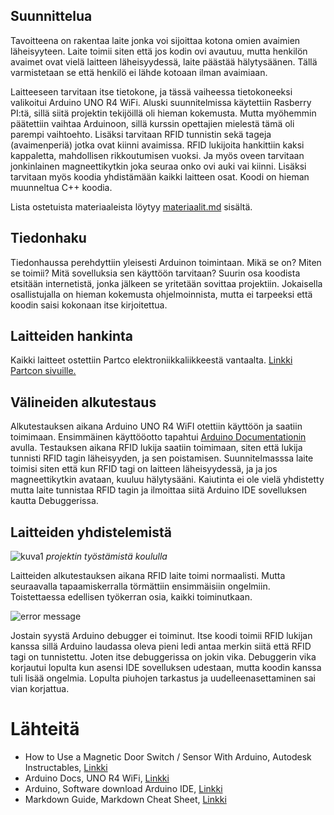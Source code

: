 
## Suunnittelua

Tavoitteena on rakentaa laite jonka voi sijoittaa kotona omien avaimien läheisyyteen. Laite toimii siten että jos kodin ovi avautuu, mutta henkilön avaimet ovat vielä laitteen läheisyydessä, laite päästää hälytysäänen. Tällä varmistetaan se että henkilö ei lähde kotoaan ilman avaimiaan. 

Laitteeseen tarvitaan itse tietokone, ja tässä vaiheessa tietokoneeksi valikoitui Arduino UNO R4 WiFi. Aluski suunnitelmissa käytettiin Rasberry PI:tä, sillä siitä projektin tekijöillä oli hieman kokemusta. Mutta myöhemmin päätettiin vaihtaa Arduinoon, sillä kurssin opettajien mielestä tämä oli parempi vaihtoehto. Lisäksi tarvitaan RFID tunnistin sekä tageja (avaimenperiä) jotka ovat kiinni avaimissa. RFID lukijoita hankittiin kaksi kappaletta, mahdollisen rikkoutumisen vuoksi. Ja myös oveen tarvitaan jonkinlainen magneettikytkin joka seuraa onko ovi auki vai kiinni. Lisäksi tarvitaan myös koodia yhdistämään kaikki laitteen osat. Koodi on hieman muunneltua C++ koodia. 

Lista ostetuista materiaaleista löytyy [materiaalit.md](https://github.com/kreatiini/DLYKH/blob/main/materiaalit.md) sisältä. 



## Tiedonhaku

Tiedonhaussa perehdyttiin yleisesti Arduinon toimintaan. Mikä se on? Miten se toimii? Mitä sovelluksia sen käyttöön tarvitaan? Suurin osa koodista etsitään internetistä, jonka jälkeen se yritetään sovittaa projektiin. Jokaisella osallistujalla on hieman kokemusta ohjelmoinnista, mutta ei tarpeeksi että koodin saisi kokonaan itse kirjoitettua.


## Laitteiden hankinta

Kaikki laitteet ostettiin  Partco elektroniikkaliikkeestä vantaalta. [Linkki Partcon sivuille.](https://www.partco.fi/fi/)


## Välineiden alkutestaus
Alkutestauksen aikana Arduino UNO R4 WiFI otettiin käyttöön ja saatiin toimimaan. Ensimmäinen käyttööotto tapahtui [Arduino Documentationin](https://docs.arduino.cc/hardware/uno-r4-wifi/?_gl=1*18rlor6*_up*MQ..*_ga*NDgzNjE1MDEzLjE3NDQ2MTY5MTY.*_ga_NEXN8H46L5*MTc0NDYxNjkxNC4xLjEuMTc0NDYxNjkyMC4wLjAuODQ0MzMyNDQ0) avulla. Testauksen aikana RFID lukija saatiin toimimaan, siten että lukija tunnisti RFID tagin läheisyyden, ja sen poistamisen. Suunnitelmasssa laite toimisi siten että kun RFID tagi on laitteen läheisyydessä, ja ja jos magneettikytkin avataan, kuuluu hälytysääni. Kaiutinta ei ole vielä yhdistetty mutta laite tunnistaa RFID tagin ja ilmoittaa siitä Arduino IDE sovelluksen kautta Debuggerissa. 

## Laitteiden yhdistelemistä

![kuva1](https://github.com/user-attachments/assets/8693061f-cf86-4335-a8bd-adc87c64afd0)
*projektin työstämistä koululla*

Laitteiden alkutestauksen aikana RFID laite toimi normaalisti. Mutta seuraavalla tapaamiskerralla törmättiin ensimmäisiin ongelmiin. Toistettaessa edellisen työkerran osia, kaikki toiminutkaan.

![error message](https://github.com/user-attachments/assets/32a73202-c83e-483d-8a07-172856e0f897)

Jostain syystä Arduino debugger ei toiminut. Itse koodi toimii RFID lukijan kanssa sillä Arduino laudassa oleva pieni ledi antaa merkin siitä että RFID tagi on tunnistettu. Joten itse debuggerissa on jokin vika. Debuggerin vika korjautui lopulta kun asensi IDE sovelluksen udestaan, mutta koodin kanssa tuli lisää ongelmia. Lopulta piuhojen tarkastus ja uudelleenasettaminen sai vian korjattua. 






# Lähteitä

- How to Use a Magnetic Door Switch / Sensor With Arduino, Autodesk Instructables, [Linkki](https://www.instructables.com/How-to-Use-a-Magnetic-Door-Switch-Sensor-With-Ardu/)
- Arduino Docs, UNO R4 WiFi, [Linkki](https://docs.arduino.cc/hardware/uno-r4-wifi/?_gl=1*18rlor6*_up*MQ..*_ga*NDgzNjE1MDEzLjE3NDQ2MTY5MTY.*_ga_NEXN8H46L5*MTc0NDYxNjkxNC4xLjEuMTc0NDYxNjkyMC4wLjAuODQ0MzMyNDQ0)
- Arduino, Software download Arduino IDE, [Linkki](https://www.arduino.cc/en/software/)
- Markdown Guide, Markdown Cheat Sheet, [Linkki](https://www.markdownguide.org/cheat-sheet/)
